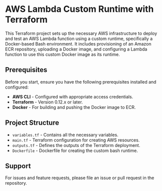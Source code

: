 # AWS Lambda Custom Runtime with Terraform

This Terraform project sets up the necessary AWS infrastructure to deploy and test an AWS Lambda function using a custom runtime, specifically a Docker-based Bash environment. It includes provisioning of an Amazon ECR repository, uploading a Docker image, and configuring a Lambda function to use this custom Docker image as its runtime.

## Prerequisites

Before you start, ensure you have the following prerequisites installed and configured:

- **AWS CLI** - Configured with appropriate access credentials.
- **Terraform** - Version 0.12.x or later.
- **Docker** - For building and pushing the Docker image to ECR.

## Project Structure

- `variables.tf` - Contains all the necessary variables.
- `main.tf` - Terraform configuration for creating AWS resources.
- `outputs.tf` - Defines the outputs of the Terraform deployment.
- `Dockerfile` - Dockerfile for creating the custom bash runtime.


## Support

For issues and feature requests, please file an issue or pull request in the repository.